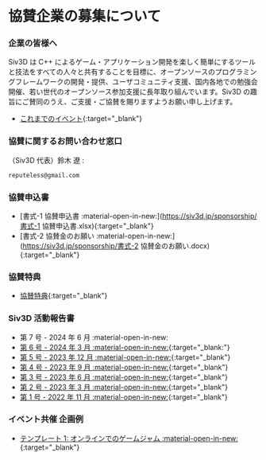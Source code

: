 # 協賛企業の募集について

### 企業の皆様へ
Siv3D は C++ によるゲーム・アプリケーション開発を楽しく簡単にするツールと技法をすべての人々と共有することを目標に、オープンソースのプログラミングフレームワークの開発・提供、ユーザコミュニティ支援、国内各地での勉強会開催、若い世代のオープンソース参加支援に長年取り組んでいます。Siv3D の趣旨にご賛同のうえ、ご支援・ご協賛を賜りますようお願い申し上げます。

- [これまでのイベント](../community/history.md){:target="_blank"}

### 協賛に関するお問い合わせ窓口
（Siv3D 代表）鈴木 遼 :
```txt
reputeless@gmail.com
```

### 協賛申込書
- [書式-1 協賛申込書 :material-open-in-new:](https://siv3d.jp/sponsorship/書式-1 協賛申込書.xlsx){:target="_blank"}
- [書式-2 協賛金のお願い :material-open-in-new:](https://siv3d.jp/sponsorship/書式-2 協賛金のお願い.docx){:target="_blank"}

### 協賛特典
- [協賛特典](corporate-sponsor-guideline.md){:target="_blank"}

### Siv3D 活動報告書
- 第 7 号 - 2024 年 6 月 :material-open-in-new:
- [第 6 号 - 2024 年 3 月 :material-open-in-new:](https://siv3d.jp/sponsorship/report6.pdf){:target="_blank:"}
- [第 5 号 - 2023 年 12 月 :material-open-in-new:](https://siv3d.jp/sponsorship/report5.pdf){:target="_blank"}
- [第 4 号 - 2023 年 9 月 :material-open-in-new:](https://siv3d.jp/sponsorship/report4.pdf){:target="_blank"}
- [第 3 号 - 2023 年 6 月 :material-open-in-new:](https://siv3d.jp/sponsorship/report3.pdf){:target="_blank"}
- [第 2 号 - 2023 年 3 月 :material-open-in-new:](https://siv3d.jp/sponsorship/report2.pdf){:target="_blank"}
- [第 1 号 - 2022 年 11 月 :material-open-in-new:](https://siv3d.jp/sponsorship/report1.pdf){:target="_blank"}

### イベント共催 企画例
- [テンプレート 1: オンラインでのゲームジャム :material-open-in-new:](https://siv3d.jp/sponsorship/event1.pdf){:target="_blank"}
